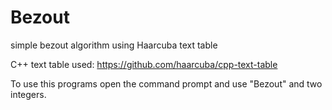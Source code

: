 # Bezout
 simple bezout algorithm using  Haarcuba text table
 
 C++ text table used: https://github.com/haarcuba/cpp-text-table


To use this programs open the command prompt and use "Bezout" and two integers.
